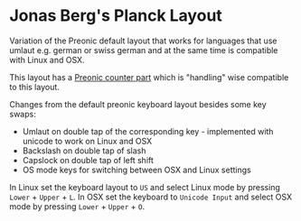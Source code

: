 # Jonas Berg's Planck Layout

Variation of the Preonic default layout that works for languages that use umlaut e.g.
german or swiss german and at the same time is compatible with Linux and OSX.

This layout has a [Preonic counter part](../../../preonic/keymaps/jonasberg/readme.md) 
which is "handling" wise compatible to this layout.

Changes from the default preonic keyboard layout besides some key swaps:

* Umlaut on double tap of the corresponding key - implemented with unicode to work on Linux and OSX
* Backslash on double tap of slash
* Capslock on double tap of left shift
* OS mode keys for switching between OSX and Linux settings

In Linux set the keyboard layout to `US` and select Linux mode by pressing `Lower` + `Upper` + `L`. 
In OSX set the keyboard to `Unicode Input` and select OSX mode by pressing `Lower` + `Upper` + `O`.